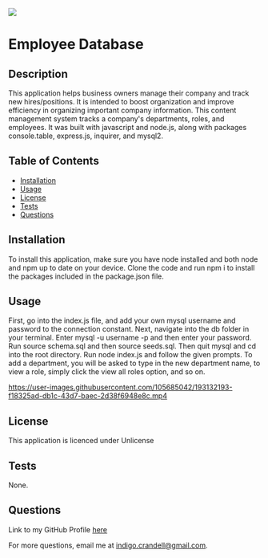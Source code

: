 
  [![](https://img.shields.io/badge/license-Unlicense-green.svg)](https://unlicense.org/)

  # Employee Database

  ## Description

  This application helps business owners manage their company and track new hires/positions. It is intended to boost organization and improve efficiency in organizing important company information. This content management system tracks a company's departments, roles, and employees. It was built with javascript and node.js, along with packages console.table, express.js, inquirer, and mysql2. 

  ## Table of Contents

  - [Installation](#installation)
  - [Usage](#usage)
  - [License](#license)
  - [Tests](#tests)
  - [Questions](#questions)

  <a name="installation"></a>
  ## Installation 

  To install this application, make sure you have node installed and both node and npm up to date on your device. Clone the code and run npm i to install the packages included in the package.json file. 

  <a name="usage"></a>
  ## Usage

  First, go into the index.js file, and add your own mysql username and password to the connection constant. Next, navigate into the db folder in your terminal. Enter mysql -u username -p and then enter your password. Run source schema.sql and then source seeds.sql. Then quit mysql and cd into the root directory. Run node index.js and follow the given prompts. To add a department, you will be asked to type in the new department name, to view a role, simply click the view all roles option, and so on. 


https://user-images.githubusercontent.com/105685042/193132193-f18325ad-db1c-43d7-baec-2d38f6948e8c.mp4


  <a name="license"></a>
  ## License

  This application is licenced under Unlicense

  <a name="tests"></a>
  ## Tests

  None.

  <a name="questions"></a>
  ## Questions

  Link to my GitHub Profile [here](https://github.com/IndigoFobes)

  For more questions, email me at indigo.crandell@gmail.com.
